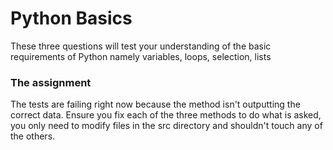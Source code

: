 # Python Basics
These three questions will test your understanding of the basic requirements of Python namely variables, loops, selection, lists

### The assignment
The tests are failing right now because the method isn't outputting the correct data. Ensure you fix each of the three methods to do what is asked, you only need to modify files in the src directory and shouldn't touch any of the others.

